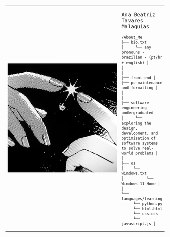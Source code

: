 <table>
  <tr>
    <td style="width: 250%;">
      <p align="center">
          <img src="https://github.com/anabeatm/anabeatm/blob/main/baixados%20(1).jpg" alt="Ana Beatriz" style="width: 200%;" />
      </p>
    </td>
    <td style="width: 50%; vertical-align: top;">
      <p style="font-family: monospace; font-size: 16px; align: center;">
        Ana Beatriz Tavares Malaquias
      </p>
  
      
    
    /About_Me 
    ├── bio.txt 
    │     └── any pronouns - brazilian - (pt/br + english) │ 
    │ 
    │
    ├── front-end │ 
    ├── pc maintenance and formatting │
    │ 
    │
    ├── software engineering undergraduated  
    │     └── exploring the design, development, and optimization of software systems to solve real-world problems │
    │
    ├── os  
    │    └── windows.txt 
    │          └── Windows 11 Home │
    │
    └── languages/learning  
         └── python.py  
         └── html.html  
         └── css.css  
         └── javascript.js │ 
    
  </tr>
</table>
